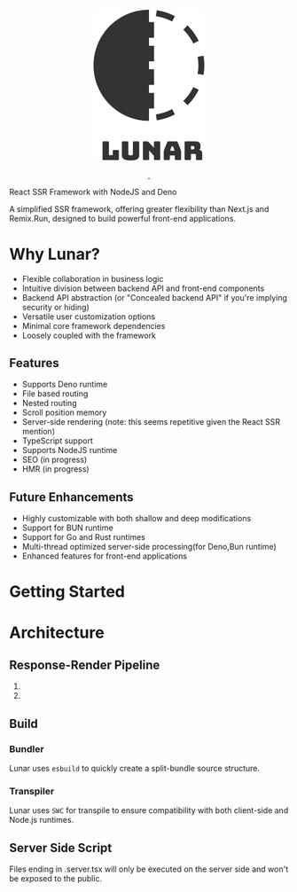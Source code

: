 <p align="center" style="text-align: center">
    <img src="./assets/emblem.svg" width="200" title="Lunar Emblem">
</p>

<p align="center">
<a aria-label="NPM version" href="https://www.npmjs.com/package/@lunargate/lunar">
    <img alt="" src="https://img.shields.io/npm/v/@lunargate/lunar.svg?style=for-the-badge&labelColor=000000">
</a>
<a aria-label="License" href="https://github.com/lunargate/lunar/license.md">
    <img alt="" src="https://img.shields.io/npm/l/@lunargate/lunar.svg?style=for-the-badge&labelColor=000000">
</a> 
</p>

[//]: # ([![NPM Downloads][downloads-image]][downloads-url])
[//]: # (![Lunar Emblem]&#40;./assets/emblem.svg&#41;)
 


React SSR Framework with NodeJS and Deno

A simplified SSR framework, offering greater flexibility than Next.js and Remix.Run, designed to build powerful front-end applications.


# Why Lunar?
* Flexible collaboration in business logic
* Intuitive division between backend API and front-end components
* Backend API abstraction (or "Concealed backend API" if you're implying security or hiding)
* Versatile user customization options
* Minimal core framework dependencies
* Loosely coupled with the framework

## Features 
* Supports Deno runtime
* File based routing
* Nested routing
* Scroll position memory
* Server-side rendering (note: this seems repetitive given the React SSR mention)
* TypeScript support
* Supports NodeJS runtime
* SEO (in progress)
* HMR (in progress)

## Future Enhancements
* Highly customizable with both shallow and deep modifications
* Support for BUN runtime
* Support for Go and Rust runtimes 
* Multi-thread optimized server-side processing(for Deno,Bun runtime)
* Enhanced features for front-end applications


# Getting Started



# Architecture
## Response-Render Pipeline
1. 
2. 

## Build 
### Bundler  
Lunar uses `esbuild` to quickly create a split-bundle source structure.

### Transpiler  
Lunar uses `SWC` for transpile to ensure compatibility with both client-side and Node.js runtimes.


## Server Side Script

Files ending in .server.tsx will only be executed on the server side and won't be exposed to the public.
